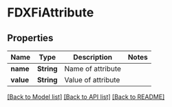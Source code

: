 # FDXFiAttribute

## Properties
Name | Type | Description | Notes
------------ | ------------- | ------------- | -------------
**name** | **String** | Name of attribute | 
**value** | **String** | Value of attribute | 

[[Back to Model list]](../README.md#documentation-for-models) [[Back to API list]](../README.md#documentation-for-api-endpoints) [[Back to README]](../README.md)


